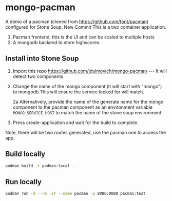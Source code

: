 # mongo-pacman

A demo of a pacman (cloned from https://github.com/font/pacman) configured for Stone Soup.
New Commit
This is a two container application.
1. Pacman frontend, this is the UI and can be scaled to multiple hosts
2. A mongodb backend to store highscores.

## Install into Stone Soup
 
1. Import this repo https://github.com/jduimovich/mongo-pacman --- It will detect two components
2. Change the name of the mongo component (it will start with "mongo") to mongodb.This will ensure the service looked for will match.
   
   2a Alternatively, provide the name of the generate name for the mongo component to the pacman component as an
   environment variable `MONGO_SERVICE_HOST` to match the name of the stone soup environment 
3. Press create-application and wait for the build to complete.

Note, there will be two routes generated, use the pacman one to access the app.  

## Build locally

```bash
podman build -t podman:local .
```

## Run locally

```bash
podman run -d --rm -it --name pacman -p 8080:8080 pacman:test
```
